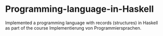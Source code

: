 # Programming-language-in-Haskell
Implemented a programming language with records (structures) in Haskell as part of the course Implementierung von Programmiersprachen.
